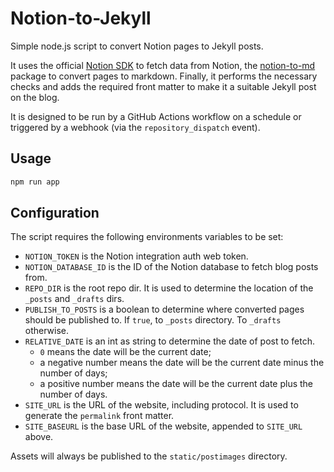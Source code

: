 # Notion-to-Jekyll

Simple node.js script to convert Notion pages to Jekyll posts.

It uses the official [Notion SDK](https://www.npmjs.com/package/@notionhq/client) to fetch data from Notion, the [notion-to-md](https://github.com/souvikinator/notion-to-md) package to convert pages to markdown. Finally, it performs the necessary checks and adds the required front matter to make it a suitable Jekyll post on the blog.

It is designed to be run by a GitHub Actions workflow on a schedule or triggered by a webhook (via the `repository_dispatch` event).

## Usage

```sh
npm run app
```

## Configuration

The script requires the following environments variables to be set:

- `NOTION_TOKEN` is the Notion integration auth web token.
- `NOTION_DATABASE_ID` is the ID of the Notion database to fetch blog posts from.
- `REPO_DIR` is the root repo dir. It is used to determine the location of the `_posts` and `_drafts` dirs.
- `PUBLISH_TO_POSTS` is a boolean to determine where converted pages should be published to. If `true`, to `_posts` directory. To `_drafts` otherwise.
- `RELATIVE_DATE` is an int as string to determine the date of post to fetch.
  - `0` means the date will be the current date;
  - a negative number means the date will be the current date minus the number of days;
  - a positive number means the date will be the current date plus the number of days.
- `SITE_URL` is the URL of the website, including protocol. It is used to generate the `permalink` front matter.
- `SITE_BASEURL` is the base URL of the website, appended to `SITE_URL` above.

Assets will always be published to the `static/postimages` directory.
